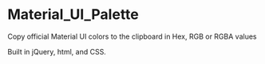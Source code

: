 # Material_UI_Palette
Copy official Material UI colors to the clipboard in Hex, RGB or RGBA values

Built in jQuery, html, and CSS.
